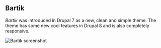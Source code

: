 ## Bartik

*Bartik* was introduced in Drupal 7 as a new, clean and simple theme. The theme has some new cool features in Drupal 8 and is also completely responsive.

![Bartik screenshot](https://raw.githubusercontent.com/sqndr/d8-theming-guide/master/img/bartik.png)
